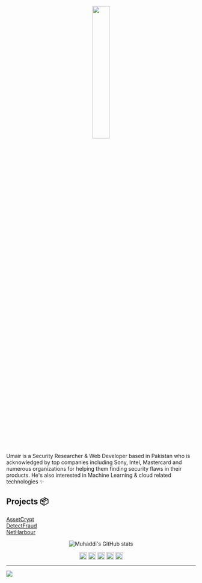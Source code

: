 <p align="center">
<img src="https://media.giphy.com/media/MeJgB3yMMwIaHmKD4z/giphy.gif" width="30%">
</p>

Umair is a Security Researcher & Web Developer based in Pakistan who is acknowledged by top companies including Sony, Intel, Mastercard and numerous organizations for helping them finding security flaws in their products. He's also interested in Machine Learning & cloud related technologies ✨


## Projects 📦
[AssetCrypt](https://github.com/u-ahmedofficial/assetCrypt)   
[DetectFraud](https://github.com/u-ahmedofficial/DetectFraud)   
[NetHarbour](https://github.com/u-ahmedofficial/NetHarbour)   

<p align="center"> <img src="https://github-readme-stats.vercel.app/api?username=u-ahmedofficial&show_icons=true&count_private=true" alt="Muhaddi's GitHub stats" /> </p>
<p align="center">
<a href="https://twitter.com/u_ahmedofficial" target="blank"><img align="center" src="https://cdn.jsdelivr.net/npm/simple-icons@3.0.1/icons/twitter.svg" alt="muhaddimu" height="20" width="20" /></a>
<a href="https://linkedin.com/in/umairahmedofficial" target="blank"><img align="center" src="https://cdn.jsdelivr.net/npm/simple-icons@3.0.1/icons/linkedin.svg" alt="muhaddimu" height="20" width="20" /></a>
<a href="https://stackoverflow.com/users/13088574/umair-ahmed" target="blank"><img align="center" src="https://cdn.jsdelivr.net/npm/simple-icons@3.0.1/icons/stackoverflow.svg" alt="muhaddis" height="20" width="20" /></a>
<a href="https://fb.com/u.ahmedofficial" target="blank"><img align="center" src="https://cdn.jsdelivr.net/npm/simple-icons@3.0.1/icons/facebook.svg" alt="muhaddimu" height="20" width="20" /></a>
<a href="https://www.youtube.com/channel/UCI55UrqA6s37hGoXcfDRmqg" target="blank"><img align="center" src="https://cdn.jsdelivr.net/npm/simple-icons@3.0.1/icons/youtube.svg" alt="muhammadmuhaddis" height="20" width="20" /></a>
</p>

---

![](https://komarev.com/ghpvc/?username=u-ahmedofficial&color=red&label=Profile+Views)

<!--
**u-ahmedofficial/u-ahmedofficial** is a ✨ _special_ ✨ repository because its `README.md` (this file) appears on your GitHub profile.

Here are some ideas to get you started:

- 🔭 I’m currently working on ...
- 🌱 I’m currently learning ...
- 👯 I’m looking to collaborate on ...
- 🤔 I’m looking for help with ...
- 💬 Ask me about ...
- 📫 How to reach me: ...
- 😄 Pronouns: ...
- ⚡ Fun fact: ...
-->
